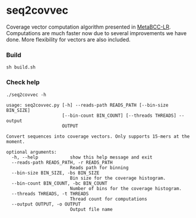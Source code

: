 # seq2covvec

Coverage vector computation algorithm presented in [MetaBCC-LR](https://doi.org/10.1093/bioinformatics/btaa441).
Computations are much faster now due to several improvements we have done. More flexibility for vectors are also included.

### Build

```
sh build.sh
```

### Check help

```
./seq2covvec -h

usage: seq2covvec.py [-h] --reads-path READS_PATH [--bin-size BIN_SIZE]
                     [--bin-count BIN_COUNT] [--threads THREADS] --output
                     OUTPUT

Convert sequences into coverage vectors. Only supports 15-mers at the moment.

optional arguments:
  -h, --help            show this help message and exit
  --reads-path READS_PATH, -r READS_PATH
                        Reads path for binning
  --bin-size BIN_SIZE, -bs BIN_SIZE
                        Bin size for the coverage histogram.
  --bin-count BIN_COUNT, -bc BIN_COUNT
                        Number of bins for the coverage histogram.
  --threads THREADS, -t THREADS
                        Thread count for computations
  --output OUTPUT, -o OUTPUT
                        Output file name
```
